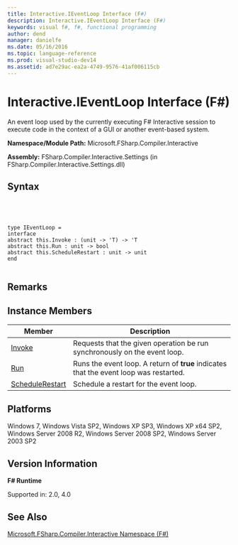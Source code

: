 ```yaml
---
title: Interactive.IEventLoop Interface (F#)
description: Interactive.IEventLoop Interface (F#)
keywords: visual f#, f#, functional programming
author: dend
manager: danielfe
ms.date: 05/16/2016
ms.topic: language-reference
ms.prod: visual-studio-dev14
ms.assetid: ad7e29ac-ea2a-4749-9576-41af006115cb 
---
```


# Interactive.IEventLoop Interface (F#)

An event loop used by the currently executing F# Interactive session to execute code in the context of a GUI or another event-based system.

**Namespace/Module Path:** Microsoft.FSharp.Compiler.Interactive

**Assembly:** FSharp.Compiler.Interactive.Settings (in FSharp.Compiler.Interactive.Settings.dll)


## Syntax



```




type IEventLoop =
interface
abstract this.Invoke : (unit -> 'T) -> 'T
abstract this.Run : unit -> bool
abstract this.ScheduleRestart : unit -> unit
end


```





## Remarks

## Instance Members


|Member|Description|
|------|-----------|
|[Invoke](http://msdn.microsoft.com/en-us/library/f9002b6e-d525-4abc-ad4b-0ff0888c16d6)|Requests that the given operation be run synchronously on the event loop.|
|[Run](http://msdn.microsoft.com/en-us/library/24209128-a677-41e5-97e2-b8e95a0369d8)|Runs the event loop. A return of **true** indicates that the event loop was restarted.|
|[ScheduleRestart](http://msdn.microsoft.com/en-us/library/d9d408fe-47d5-45bf-807a-b5d856231e4b)|Schedule a restart for the event loop.|

## Platforms
Windows 7, Windows Vista SP2, Windows XP SP3, Windows XP x64 SP2, Windows Server 2008 R2, Windows Server 2008 SP2, Windows Server 2003 SP2


## Version Information
**F# Runtime**

Supported in: 2.0, 4.0



## See Also
[Microsoft.FSharp.Compiler.Interactive Namespace &#40;F&#35;&#41;](Microsoft.FSharp.Compiler.Interactive-Namespace-%5BFSharp%5D.md)

